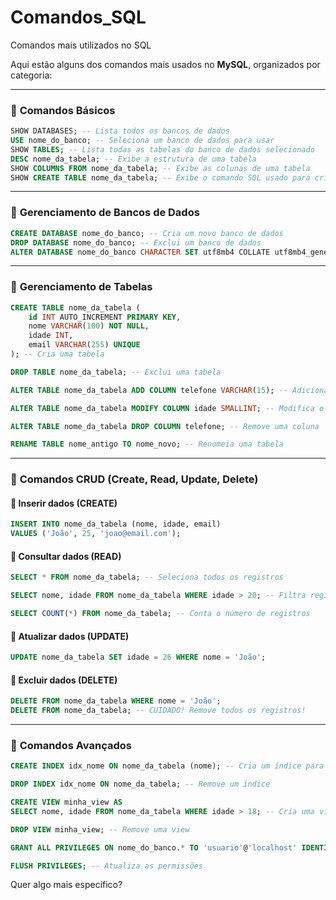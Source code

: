 # Comandos_SQL
Comandos mais utilizados no SQL 


Aqui estão alguns dos comandos mais usados no **MySQL**, organizados por categoria:

---

### 📌 **Comandos Básicos**
```sql
SHOW DATABASES; -- Lista todos os bancos de dados
USE nome_do_banco; -- Seleciona um banco de dados para usar
SHOW TABLES; -- Lista todas as tabelas do banco de dados selecionado
DESC nome_da_tabela; -- Exibe a estrutura de uma tabela
SHOW COLUMNS FROM nome_da_tabela; -- Exibe as colunas de uma tabela
SHOW CREATE TABLE nome_da_tabela; -- Exibe o comando SQL usado para criar uma tabela
```

---

### 📌 **Gerenciamento de Bancos de Dados**
```sql
CREATE DATABASE nome_do_banco; -- Cria um novo banco de dados
DROP DATABASE nome_do_banco; -- Exclui um banco de dados
ALTER DATABASE nome_do_banco CHARACTER SET utf8mb4 COLLATE utf8mb4_general_ci; -- Altera o charset do banco
```

---

### 📌 **Gerenciamento de Tabelas**
```sql
CREATE TABLE nome_da_tabela (
    id INT AUTO_INCREMENT PRIMARY KEY,
    nome VARCHAR(100) NOT NULL,
    idade INT,
    email VARCHAR(255) UNIQUE
); -- Cria uma tabela

DROP TABLE nome_da_tabela; -- Exclui uma tabela

ALTER TABLE nome_da_tabela ADD COLUMN telefone VARCHAR(15); -- Adiciona uma nova coluna

ALTER TABLE nome_da_tabela MODIFY COLUMN idade SMALLINT; -- Modifica o tipo de uma coluna

ALTER TABLE nome_da_tabela DROP COLUMN telefone; -- Remove uma coluna

RENAME TABLE nome_antigo TO nome_novo; -- Renomeia uma tabela
```

---

### 📌 **Comandos CRUD (Create, Read, Update, Delete)**
#### 🔹 **Inserir dados (CREATE)**
```sql
INSERT INTO nome_da_tabela (nome, idade, email) 
VALUES ('João', 25, 'joao@email.com');
```
#### 🔹 **Consultar dados (READ)**
```sql
SELECT * FROM nome_da_tabela; -- Seleciona todos os registros

SELECT nome, idade FROM nome_da_tabela WHERE idade > 20; -- Filtra registros

SELECT COUNT(*) FROM nome_da_tabela; -- Conta o número de registros
```
#### 🔹 **Atualizar dados (UPDATE)**
```sql
UPDATE nome_da_tabela SET idade = 26 WHERE nome = 'João';
```
#### 🔹 **Excluir dados (DELETE)**
```sql
DELETE FROM nome_da_tabela WHERE nome = 'João';
DELETE FROM nome_da_tabela; -- CUIDADO! Remove todos os registros!
```

---

### 📌 **Comandos Avançados**
```sql
CREATE INDEX idx_nome ON nome_da_tabela (nome); -- Cria um índice para melhorar a busca

DROP INDEX idx_nome ON nome_da_tabela; -- Remove um índice

CREATE VIEW minha_view AS 
SELECT nome, idade FROM nome_da_tabela WHERE idade > 18; -- Cria uma view

DROP VIEW minha_view; -- Remove uma view

GRANT ALL PRIVILEGES ON nome_do_banco.* TO 'usuario'@'localhost' IDENTIFIED BY 'senha'; -- Concede permissões

FLUSH PRIVILEGES; -- Atualiza as permissões
```

Quer algo mais específico?
